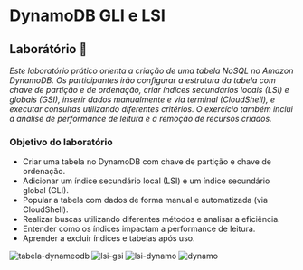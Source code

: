 # DynamoDB GLI e LSI

## Laborátório 🥼

_Este laboratório prático orienta a criação de uma tabela NoSQL no Amazon DynamoDB. Os participantes irão configurar a estrutura da tabela com chave de partição e de ordenação, criar índices secundários locais (LSI) e globais (GSI), inserir dados manualmente e via terminal (CloudShell), e executar consultas utilizando diferentes critérios. O exercício também inclui a análise de performance de leitura e a remoção de recursos criados._

### Objetivo do laboratório
- Criar uma tabela no DynamoDB com chave de partição e chave de ordenação.
- Adicionar um índice secundário local (LSI) e um índice secundário global (GLI).
- Popular a tabela com dados de forma manual e automatizada (via CloudShell).
- Realizar buscas utilizando diferentes métodos e analisar a eficiência.
- Entender como os índices impactam a performance de leitura.
- Aprender a excluir índices e tabelas após uso.


![tabela-dynameodb](https://github.com/user-attachments/assets/bc558eb3-d40f-4bcd-8dc9-906446455b50)
![lsi-gsi](https://github.com/user-attachments/assets/23374478-8361-48a5-a3c1-f3875fb8dc03)
![lsi-dynamo](https://github.com/user-attachments/assets/93e03e1c-4a01-4b9f-8144-8d514e48cecc)
![dynamo](https://github.com/user-attachments/assets/27cb9884-fe3f-41ea-93a6-37cbf1d3e459)
